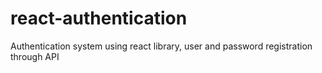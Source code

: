 # react-authentication
Authentication system using react library, user and password registration through API
